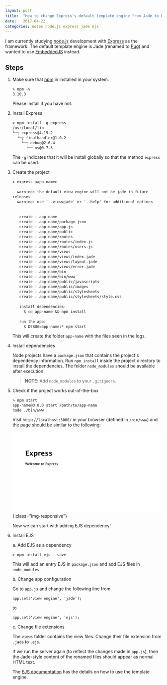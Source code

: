 ```yaml
---
layout: post
title:  "How to change Express's default template engine from Jade to EJS"
date:   2017-04-22
categories: notes node.js express jade ejs
---
```


I am currently studying [node.js](https://nodejs.org/en/) development with [Express](https://expressjs.com/) as the framework. The default template engine is Jade (renamed to [Pug](https://pugjs.org/api/getting-started.html)) and wanted to use [EmbeddedJS](http://www.embeddedjs.com/) instead.

## Steps

1.  Make sure that [npm](https://www.npmjs.com/) in installed in your system.

        > npm -v
        3.10.3

    Please install if you have not.

2.  Install Express

        > npm install -g express
        /usr/local/lib
        └─┬ express@4.15.2
          └─┬ finalhandler@1.0.2
            └─┬ debug@2.6.4
              └── ms@0.7.3

    The `-g` indicates that it will be install globally so that the method `express` can be used.

3.  Create the project

    ~~~ console
    > express <app-name>

      warning: the default view engine will not be jade in future releases
      warning: use `--view=jade' or `--help' for additional options


       create : app-name
       create : app-name/package.json
       create : app-name/app.js
       create : app-name/public
       create : app-name/routes
       create : app-name/routes/index.js
       create : app-name/routes/users.js
       create : app-name/views
       create : app-name/views/index.jade
       create : app-name/views/layout.jade
       create : app-name/views/error.jade
       create : app-name/bin
       create : app-name/bin/www
       create : app-name/public/javascripts
       create : app-name/public/images
       create : app-name/public/stylesheets
       create : app-name/public/stylesheets/style.css

       install dependencies:
         $ cd app-name && npm install

       run the app:
         $ DEBUG=app-name:* npm start
    ~~~

    This will create the folder `app-name` with the files seen in the logs.

4.  Install dependencies

    Node projects have a `package.json` that contains the project's dependency information. Run `npm install` inside the project directory to install the dependencies. The folder `node_modules` should be available after execution.

    > **NOTE**: Add `node_modules` to your `.gitignore`.

5.  Check if the project works out-of-the-box

        > npm start
        app-name@0.0.0 start /path/to/app-name
        node ./bin/www

    Visit `http://localhost:3000/` in your browser (defined in `/bin/www`) and the page should be similar to the following:

    ![Express index page](/images/posts/2017-04-22-how-to-change-express-jade-to-ejs/express-index-page.png){:class="img-responsive"}

    Now we can start with adding EJS dependency!

6.  Install EJS

    a.  Add EJS as a dependency

        > npm install ejs --save

    This will add an entry EJS in `package.json` and add EJS files in `node_modules`.

    b.  Change app configuration

    Go to `app.js` and change the following line from

        app.set('view engine', 'jade');

    to

        app.set('view engine', 'ejs');

    c. Change file extensions

    The `views` folder contains the view files. Change their file extension from `.jade` to `.ejs`.

    If we run the server again (to reflect the changes made in `app.js`), then the Jade-style content of the renamed files should appear as normal HTML text.

    The [EJS documentation](http://ejs.co/) has the details on how to use the template engine.

